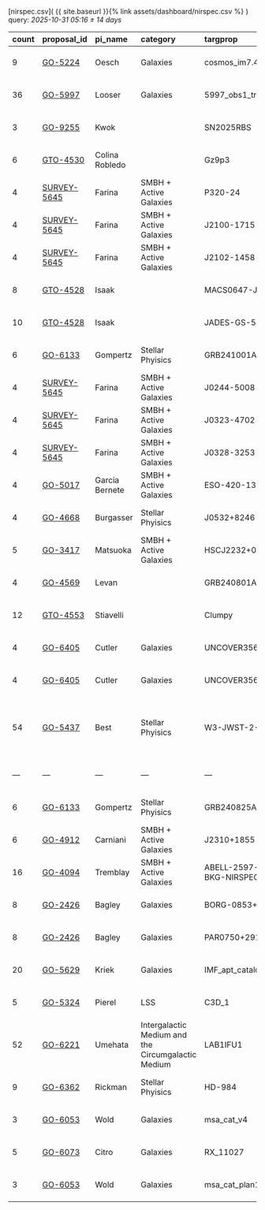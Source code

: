 
[nirspec.csv]( {{ site.baseurl }}{% link assets/dashboard/nirspec.csv %} ) query: *2025-10-31 05:16 ± 14 days*

| count   | proposal_id                                                                 | pi_name        | category                                           | targprop                       | coords                                                                                               | exp_type   | bandpass                              | observed         | release              |
|:--------|:----------------------------------------------------------------------------|:---------------|:---------------------------------------------------|:-------------------------------|:-----------------------------------------------------------------------------------------------------|:-----------|:--------------------------------------|:-----------------|:---------------------|
| 9       | [GO-5224](https://www.stsci.edu/jwst-program-info/visits/?program=5224)     | Oesch          | Galaxies                                           | cosmos_im7.4_aw1.0_v1_pt2      | [j100024p0217](https://www.legacysurvey.org/viewer?ra=150.10364&dec=2.29078&layer=ls-dr10&zoom=13)   | MSA        | PRISM-CLEAR                           | 2025-04-16 17:29 | 2025-10-17 11:12     |
| 36      | [GO-5997](https://www.stsci.edu/jwst-program-info/visits/?program=5997)     | Looser         | Galaxies                                           | 5997_obs1_trim_ref_updated     | [j033244m2747](https://www.legacysurvey.org/viewer?ra=53.17607&dec=-27.77957&layer=ls-dr10&zoom=13)  | MSA        | PRISM-CLEAR                           | 2024-10-15 20:44 | 2025-10-19 14:34     |
| 3       | [GO-9255](https://www.stsci.edu/jwst-program-info/visits/?program=9255)     | Kwok           |                                                    | SN2025RBS                      | [j223704p3425](https://www.legacysurvey.org/viewer?ra=339.26519&dec=34.41888&layer=ls-dr10&zoom=13)  | FS         | G395M-F290LP                          | 2025-10-20 14:32 | 2025-10-20 23:03     |
| 6       | [GTO-4530](https://www.stsci.edu/jwst-program-info/visits/?program=4530)    | Colina Robledo |                                                    | Gz9p3                          | [j001428m3026](https://www.legacysurvey.org/viewer?ra=3.61719&dec=-30.42554&layer=ls-dr10&zoom=13)   | IFU        | PRISM-CLEAR                           | 2024-10-21 07:54 | 2025-10-21 15:24     |
| 4       | [SURVEY-5645](https://www.stsci.edu/jwst-program-info/visits/?program=5645) | Farina         | SMBH + Active Galaxies                             | P320-24                        | [j212328m2422](https://www.legacysurvey.org/viewer?ra=320.87033&dec=-24.36040&layer=ls-dr10&zoom=13) | IFU        | G395H-F290LP                          | 2024-10-21 09:28 | 2025-10-21 15:40     |
| 4       | [SURVEY-5645](https://www.stsci.edu/jwst-program-info/visits/?program=5645) | Farina         | SMBH + Active Galaxies                             | J2100-1715                     | [j210056m1715](https://www.legacysurvey.org/viewer?ra=315.22758&dec=-17.25625&layer=ls-dr10&zoom=13) | IFU        | G395H-F290LP                          | 2024-10-21 10:56 | 2025-10-21 15:43     |
| 4       | [SURVEY-5645](https://www.stsci.edu/jwst-program-info/visits/?program=5645) | Farina         | SMBH + Active Galaxies                             | J2102-1458                     | [j210220m1459](https://www.legacysurvey.org/viewer?ra=315.58011&dec=-14.98163&layer=ls-dr10&zoom=13) | IFU        | G395H-F290LP                          | 2024-10-21 12:01 | 2025-10-21 15:46     |
| 8       | [GTO-4528](https://www.stsci.edu/jwst-program-info/visits/?program=4528)    | Isaak          |                                                    | MACS0647-JD1                   | [j064756p7015](https://www.legacysurvey.org/viewer?ra=101.98227&dec=70.24328&layer=ls-dr10&zoom=13)  | IFU        | G395M-F290LP                          | 2024-10-21 21:16 | 2025-10-22 22:49     |
| 10      | [GTO-4528](https://www.stsci.edu/jwst-program-info/visits/?program=4528)    | Isaak          |                                                    | JADES-GS-53.087-27.86          | [j033220m2752](https://www.legacysurvey.org/viewer?ra=53.08738&dec=-27.86034&layer=ls-dr10&zoom=13)  | IFU        | G395H-F290LP                          | 2024-10-22 21:32 | 2025-10-23 08:03     |
| 6       | [GO-6133](https://www.stsci.edu/jwst-program-info/visits/?program=6133)     | Gompertz       | Stellar Phyisics                                   | GRB241001A                     | [j012212m4329](https://www.legacysurvey.org/viewer?ra=20.55313&dec=-43.47554&layer=ls-dr10&zoom=13)  | FS         | PRISM-CLEAR                           | 2024-10-23 04:05 | 2025-10-23 13:02     |
| 4       | [SURVEY-5645](https://www.stsci.edu/jwst-program-info/visits/?program=5645) | Farina         | SMBH + Active Galaxies                             | J0244-5008                     | [j024400m5009](https://www.legacysurvey.org/viewer?ra=41.00424&dec=-50.14826&layer=ls-dr10&zoom=13)  | IFU        | G395H-F290LP                          | 2024-10-23 07:51 | 2025-10-23 14:00     |
| 4       | [SURVEY-5645](https://www.stsci.edu/jwst-program-info/visits/?program=5645) | Farina         | SMBH + Active Galaxies                             | J0323-4702                     | [j032340m4701](https://www.legacysurvey.org/viewer?ra=50.91808&dec=-47.02226&layer=ls-dr10&zoom=13)  | IFU        | G395H-F290LP                          | 2024-10-23 08:53 | 2025-10-23 14:16     |
| 4       | [SURVEY-5645](https://www.stsci.edu/jwst-program-info/visits/?program=5645) | Farina         | SMBH + Active Galaxies                             | J0328-3253                     | [j032836m3253](https://www.legacysurvey.org/viewer?ra=52.14794&dec=-32.88968&layer=ls-dr10&zoom=13)  | IFU        | G395H-F290LP                          | 2024-10-23 10:25 | 2025-10-23 14:32     |
| 4       | [GO-5017](https://www.stsci.edu/jwst-program-info/visits/?program=5017)     | Garcia Bernete | SMBH + Active Galaxies                             | ESO-420-13                     | [j041348m3200](https://www.legacysurvey.org/viewer?ra=63.45708&dec=-32.00700&layer=ls-dr10&zoom=13)  | IFU        | G395H-F290LP                          | 2024-10-23 16:15 | 2025-10-23 17:22     |
| 4       | [GO-4668](https://www.stsci.edu/jwst-program-info/visits/?program=4668)     | Burgasser      | Stellar Phyisics                                   | J0532+8246                     | [j053320p8246](https://www.legacysurvey.org/viewer?ra=83.33857&dec=82.76775&layer=ls-dr10&zoom=13)   | FS         | PRISM-CLEAR                           | 2024-10-24 02:58 | 2025-10-24 07:31     |
| 5       | [GO-3417](https://www.stsci.edu/jwst-program-info/visits/?program=3417)     | Matsuoka       | SMBH + Active Galaxies                             | HSCJ2232+0012                  | [j223212p0013](https://www.legacysurvey.org/viewer?ra=338.05013&dec=0.21067&layer=ls-dr10&zoom=13)   | FS         | G395H-F290LP                          | 2024-10-24 04:38 | 2025-10-24 08:55     |
| 4       | [GO-4569](https://www.stsci.edu/jwst-program-info/visits/?program=4569)     | Levan          |                                                    | GRB240801A                     | [j230040p3236](https://www.legacysurvey.org/viewer?ra=345.16267&dec=32.59388&layer=ls-dr10&zoom=13)  | FS         | PRISM-CLEAR                           | 2024-10-27 14:32 | 2025-10-27 15:30     |
| 12      | [GTO-4553](https://www.stsci.edu/jwst-program-info/visits/?program=4553)    | Stiavelli      |                                                    | Clumpy                         | [j001424m3023](https://www.legacysurvey.org/viewer?ra=3.60680&dec=-30.38082&layer=ls-dr10&zoom=13)   | IFU        | G395H-F290LP                          | 2024-10-27 22:18 | 2025-10-28 14:13     |
| 4       | [GO-6405](https://www.stsci.edu/jwst-program-info/visits/?program=6405)     | Cutler         | Galaxies                                           | UNCOVER35602-Host-Off          | [j001408m3022](https://www.legacysurvey.org/viewer?ra=3.52957&dec=-30.36689&layer=ls-dr10&zoom=13)   | IFU        | PRISM-CLEAR                           | 2024-10-28 04:03 | 2025-10-28 14:19     |
| 4       | [GO-6405](https://www.stsci.edu/jwst-program-info/visits/?program=6405)     | Cutler         | Galaxies                                           | UNCOVER35602-Host-On           | [j001408m3022](https://www.legacysurvey.org/viewer?ra=3.52773&dec=-30.36659&layer=ls-dr10&zoom=13)   | IFU        | PRISM-CLEAR                           | 2024-10-28 03:28 | 2025-10-28 14:19     |
| 54      | [GO-5437](https://www.stsci.edu/jwst-program-info/visits/?program=5437)     | Best           | Stellar Phyisics                                   | W3-JWST-2-FINAL                | [j022620p6159](https://www.legacysurvey.org/viewer?ra=36.57930&dec=61.98400&layer=ls-dr10&zoom=13)   | MSA        | G140M-F100LP G395M-F290LP PRISM-CLEAR | 2024-10-29 23:38 | 2025-10-30 10:07     |
| —       | —                                                                           | —              | —                                                  | —                              | —                                                                                                    | —          | —                                     | **Query**        | **2025-10-31 05:16** |
| 6       | [GO-6133](https://www.stsci.edu/jwst-program-info/visits/?program=6133)     | Gompertz       | Stellar Phyisics                                   | GRB240825A                     | [j225816p0102](https://www.legacysurvey.org/viewer?ra=344.57193&dec=1.02688&layer=ls-dr10&zoom=13)   | FS         | PRISM-CLEAR                           | 2024-10-31 04:38 | 2025-10-31 08:56     |
| 6       | [GO-4912](https://www.stsci.edu/jwst-program-info/visits/?program=4912)     | Carniani       | SMBH + Active Galaxies                             | J2310+1855                     | [j231040p1855](https://www.legacysurvey.org/viewer?ra=347.66208&dec=18.92213&layer=ls-dr10&zoom=13)  | IFU        | G395H-F290LP                          | 2024-11-01 06:08 | 2025-11-01 07:55     |
| 16      | [GO-4094](https://www.stsci.edu/jwst-program-info/visits/?program=4094)     | Tremblay       | SMBH + Active Galaxies                             | ABELL-2597-WITH-NO-BKG-NIRSPEC | [j232520m1207](https://www.legacysurvey.org/viewer?ra=351.33204&dec=-12.12397&layer=ls-dr10&zoom=13) | IFU        | G235H-F170LP                          | 2024-10-31 19:48 | 2025-11-01 14:41     |
| 8       | [GO-2426](https://www.stsci.edu/jwst-program-info/visits/?program=2426)     | Bagley         | Galaxies                                           | BORG-0853+0309                 | [j085244p0309](https://www.legacysurvey.org/viewer?ra=133.18553&dec=3.14671&layer=ls-dr10&zoom=13)   | FS         | PRISM-CLEAR                           | 2024-11-03 19:11 | 2025-11-03 21:13     |
| 8       | [GO-2426](https://www.stsci.edu/jwst-program-info/visits/?program=2426)     | Bagley         | Galaxies                                           | PAR0750+2917-1736              | [j075052p2916](https://www.legacysurvey.org/viewer?ra=117.71412&dec=29.27152&layer=ls-dr10&zoom=13)  | FS         | PRISM-CLEAR                           | 2024-11-03 23:03 | 2025-11-04 11:49     |
| 20      | [GO-5629](https://www.stsci.edu/jwst-program-info/visits/?program=5629)     | Kriek          | Galaxies                                           | IMF_apt_catalog_v4             | [j095940p0230](https://www.legacysurvey.org/viewer?ra=149.92158&dec=2.49621&layer=ls-dr10&zoom=13)   | MSA        | G140M-F100LP                          | 2025-05-04 08:56 | 2025-11-05 22:35     |
| 5       | [GO-5324](https://www.stsci.edu/jwst-program-info/visits/?program=5324)     | Pierel         | LSS                                                | C3D_1                          | [j100028p0214](https://www.legacysurvey.org/viewer?ra=150.11600&dec=2.22539&layer=ls-dr10&zoom=13)   | FS         | PRISM-CLEAR                           | 2025-05-06 22:36 | 2025-11-07 02:10     |
| 52      | [GO-6221](https://www.stsci.edu/jwst-program-info/visits/?program=6221)     | Umehata        | Intergalactic Medium and the Circumgalactic Medium | LAB1IFU1                       | [j221724p0013](https://www.legacysurvey.org/viewer?ra=334.35820&dec=0.21061&layer=ls-dr10&zoom=13)   | IFU        | G235M-F170LP                          | 2024-11-09 10:13 | 2025-11-10 02:16     |
| 9       | [GO-6362](https://www.stsci.edu/jwst-program-info/visits/?program=6362)     | Rickman        | Stellar Phyisics                                   | HD-984                         | [j001412m0712](https://www.legacysurvey.org/viewer?ra=3.54345&dec=-7.19958&layer=ls-dr10&zoom=13)    | IFU        | G395H-F290LP                          | 2024-11-11 05:59 | 2025-11-11 11:28     |
| 3       | [GO-6053](https://www.stsci.edu/jwst-program-info/visits/?program=6053)     | Wold           | Galaxies                                           | msa_cat_v4                     | [j001420m3023](https://www.legacysurvey.org/viewer?ra=3.58140&dec=-30.38125&layer=ls-dr10&zoom=13)   | MSA        | G395M-F290LP                          | 2024-11-10 17:10 | 2025-11-11 14:00     |
| 5       | [GO-6073](https://www.stsci.edu/jwst-program-info/visits/?program=6073)     | Citro          | Galaxies                                           | RX_11027                       | [j212940p0006](https://www.legacysurvey.org/viewer?ra=322.42156&dec=0.09169&layer=ls-dr10&zoom=13)   | FS         | G235M-F170LP                          | 2024-11-11 15:58 | 2025-11-12 13:29     |
| 3       | [GO-6053](https://www.stsci.edu/jwst-program-info/visits/?program=6053)     | Wold           | Galaxies                                           | msa_cat_plan1b_vfin            | [j001420m3023](https://www.legacysurvey.org/viewer?ra=3.58140&dec=-30.38125&layer=ls-dr10&zoom=13)   | MSA        | G395M-F290LP                          | 2024-11-12 09:36 | 2025-11-12 17:08     |